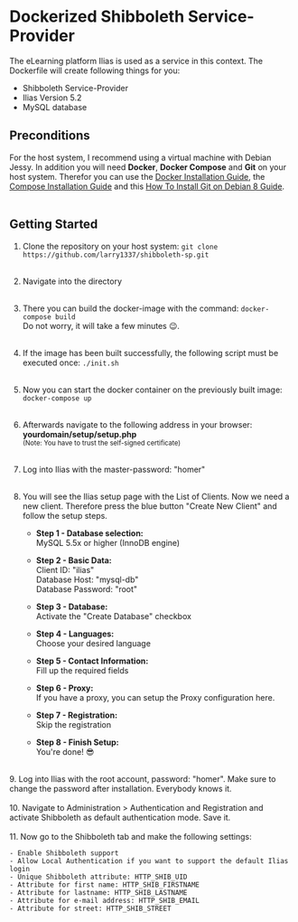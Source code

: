 # Dockerized Shibboleth Service-Provider

The eLearning platform Ilias is used as a service in this context.
The Dockerfile will create following things for you:
- Shibboleth Service-Provider
- Ilias Version 5.2
- MySQL database

## Preconditions
For the host system, I recommend using a virtual machine with Debian Jessy. In addition you will need **Docker**, **Docker Compose** and **Git** on your host system. 
Therefor you can use the [Docker Installation Guide](https://docs.docker.com/engine/installation/linux/debian/), the [Compose Installation Guide](https://docs.docker.com/compose/install/) and this [How To Install Git on Debian 8 Guide](https://www.digitalocean.com/community/tutorials/how-to-install-git-on-debian-8).
<br><br>

## Getting Started
1. Clone the repository on your host system: `git clone https://github.com/larry1337/shibboleth-sp.git`
<br><br>
2. Navigate into the directory
<br><br>
3. There you can build the docker-image with the command: `docker-compose build`<br>
Do not worry, it will take a few minutes :wink:.
<br><br>
4. If the image has been built successfully, the following script must be executed once: `./init.sh`
<br><br>
5. Now you can start the docker container on the previously built image: `docker-compose up`
<br><br>
6. Afterwards navigate to the following address in your browser: **yourdomain/setup/setup.php** <br>
<sub>(Note: You have to trust the self-signed certificate)</sub>
<br><br>
7. Log into Ilias with the master-password: "homer"
<br><br>
8. You will see the Ilias setup page with the List of Clients. Now we need a new client. Therefore press the blue button "Create New Client" and follow the setup steps.

	- **Step 1 - Database selection:** <br>
	MySQL 5.5x or higher (InnoDB engine)<br>

	- **Step 2 - Basic Data:** <br>
	Client ID: "ilias"<br>
	Database Host: "mysql-db"<br>
	Database Password: "root"<br>

	- **Step 3 - Database:**<br>
	Activate the "Create Database" checkbox<br>

	- **Step 4 - Languages:**<br>
	Choose your desired language<br>

	- **Step 5 - Contact Information:**<br>
	Fill up the required fields<br>

	- **Step 6 - Proxy:**<br>
	If you have a proxy, you can setup the Proxy configuration here.<br>

	- **Step 7 - Registration:**<br>
 	Skip the registration<br>

	- **Step 8 - Finish Setup:**<br> 
	You're done! :sunglasses:<br>
<br>
9. Log into Ilias with the root account, password: "homer". Make sure to change the password after installation. Everybody knows it.
<br><br>
10. Navigate to Administration > Authentication and Registration and activate Shibboleth as default authentication mode. Save it.
<br><br>
11. Now go to the Shibboleth tab and make the following settings:

	- Enable Shibboleth support
	- Allow Local Authentication if you want to support the default Ilias login
	- Unique Shibboleth attribute: HTTP_SHIB_UID
	- Attribute for first name: HTTP_SHIB_FIRSTNAME
	- Attribute for lastname: HTTP_SHIB_LASTNAME
	- Attribute for e-mail address: HTTP_SHIB_EMAIL
	- Attribute for street: HTTP_SHIB_STREET  
